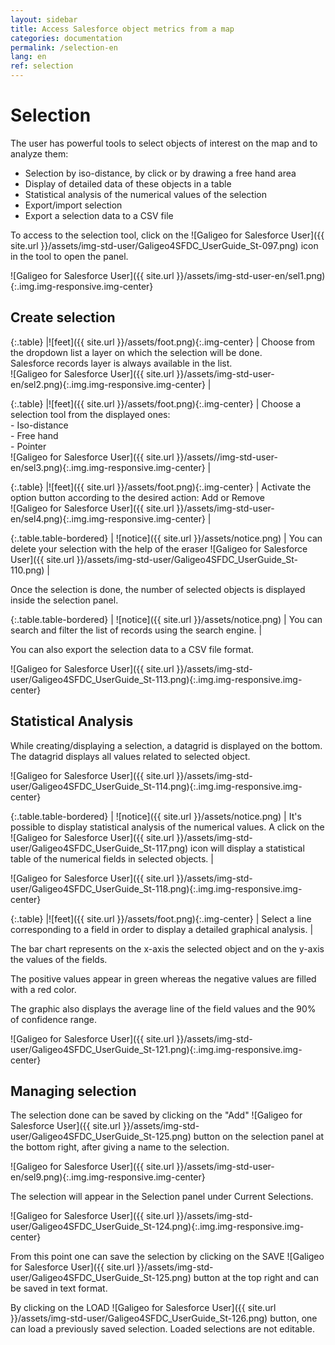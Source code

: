 ```yaml
---
layout: sidebar
title: Access Salesforce object metrics from a map
categories: documentation
permalink: /selection-en
lang: en
ref: selection
---
```


# Selection

The user has powerful tools to select objects of interest on the map and to analyze them:

- Selection by iso-distance, by click or by drawing a free hand area
- Display of detailed data of these objects in a table
- Statistical analysis of the numerical values of the selection
- Export/import selection
- Export a selection data to a CSV file

To access to the selection tool, click on the ![Galigeo for Salesforce User]({{ site.url }}/assets/img-std-user/Galigeo4SFDC_UserGuide_St-097.png) icon in the tool to open the panel.

![Galigeo for Salesforce User]({{ site.url }}/assets/img-std-user-en/sel1.png){:.img.img-responsive.img-center}

## Create selection

{:.table}
|![feet]({{ site.url }}/assets/foot.png){:.img-center} | Choose from the dropdown list a layer on which the selection will be done.<br> Salesforce records layer is always available in the list.<br>![Galigeo for Salesforce User]({{ site.url }}/assets/img-std-user-en/sel2.png){:.img.img-responsive.img-center} |

{:.table}
|![feet]({{ site.url }}/assets/foot.png){:.img-center} | Choose a selection tool from the displayed ones: <br> - Iso-distance <br> - Free hand<br> - Pointer<br>![Galigeo for Salesforce User]({{ site.url }}/assets//img-std-user-en/sel3.png){:.img.img-responsive.img-center} |

{:.table}
|![feet]({{ site.url }}/assets/foot.png){:.img-center} | Activate the option button according to the desired action: Add or Remove<br>![Galigeo for Salesforce User]({{ site.url }}/assets/img-std-user-en/sel4.png){:.img.img-responsive.img-center} |

{:.table.table-bordered}
| ![notice]({{ site.url }}/assets/notice.png)  | You can delete your selection with the help of the eraser ![Galigeo for Salesforce User]({{ site.url }}/assets/img-std-user/Galigeo4SFDC_UserGuide_St-110.png) |

Once the selection is done, the number of selected objects is displayed inside the selection panel.

{:.table.table-bordered}
| ![notice]({{ site.url }}/assets/notice.png)  | You can search and filter the list of records using the search engine. |

You can also export the selection data to a CSV file format.

![Galigeo for Salesforce User]({{ site.url }}/assets/img-std-user/Galigeo4SFDC_UserGuide_St-113.png){:.img.img-responsive.img-center}

## Statistical Analysis

While creating/displaying a selection, a datagrid is displayed on the bottom. The datagrid displays all values related to selected object.

![Galigeo for Salesforce User]({{ site.url }}/assets/img-std-user/Galigeo4SFDC_UserGuide_St-114.png){:.img.img-responsive.img-center}

{:.table.table-bordered}
| ![notice]({{ site.url }}/assets/notice.png)  | It's possible to display statistical analysis of the numerical values. A click on the ![Galigeo for Salesforce User]({{ site.url }}/assets/img-std-user/Galigeo4SFDC_UserGuide_St-117.png) icon will display a statistical table of the numerical fields in selected objects. |

![Galigeo for Salesforce User]({{ site.url }}/assets/img-std-user/Galigeo4SFDC_UserGuide_St-118.png){:.img.img-responsive.img-center}

{:.table}
|![feet]({{ site.url }}/assets/foot.png){:.img-center} | Select a line corresponding to a field in order to display a detailed graphical analysis. |

The bar chart represents on the x-axis the selected object and on the y-axis the values of the fields.

The positive values appear in green whereas the negative values are filled with a red color.

The graphic also displays the average line of the field values and the 90% of confidence range.

![Galigeo for Salesforce User]({{ site.url }}/assets/img-std-user/Galigeo4SFDC_UserGuide_St-121.png){:.img.img-responsive.img-center}

## Managing selection

The selection done can be saved by clicking on the "Add" ![Galigeo for Salesforce User]({{ site.url }}/assets/img-std-user/Galigeo4SFDC_UserGuide_St-125.png) button on the selection panel at the bottom right, after giving a name to the selection.

![Galigeo for Salesforce User]({{ site.url }}/assets/img-std-user-en/sel9.png){:.img.img-responsive.img-center}

The selection will appear in the Selection panel under Current Selections.

![Galigeo for Salesforce User]({{ site.url }}/assets/img-std-user/Galigeo4SFDC_UserGuide_St-124.png){:.img.img-responsive.img-center}

From this point one can save the selection by clicking on the SAVE ![Galigeo for Salesforce User]({{ site.url }}/assets/img-std-user/Galigeo4SFDC_UserGuide_St-125.png) button at the top right and can be saved in text format.

By clicking on the LOAD ![Galigeo for Salesforce User]({{ site.url }}/assets/img-std-user/Galigeo4SFDC_UserGuide_St-126.png) button, one can load a previously saved selection. Loaded selections are not editable.

